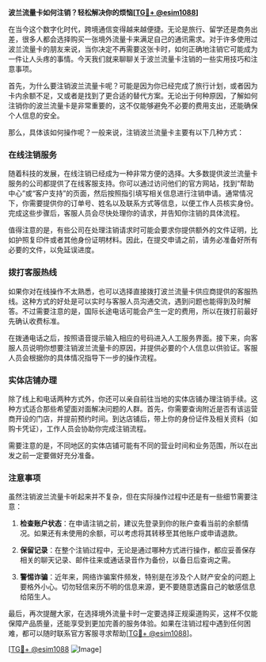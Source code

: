 **波兰流量卡如何注销？轻松解决你的烦恼[[TG💪+ @esim1088](https://t.me/s/esim1088)]**

在当今这个数字化时代，跨境通信变得越来越便捷。无论是旅行、留学还是商务出差，很多人都会选择购买一张境外流量卡来满足自己的通讯需求。对于许多使用过波兰流量卡的朋友来说，当你决定不再需要这张卡时，如何正确地注销它可能成为一件让人头疼的事情。今天我们就来聊聊关于波兰流量卡注销的一些实用技巧和注意事项。

首先，为什么要注销波兰流量卡呢？可能是因为你已经完成了旅行计划，或者因为卡内余额不足，又或者是找到了更合适的替代方案。无论出于何种原因，了解如何注销你的波兰流量卡是非常重要的，这不仅能够避免不必要的费用支出，还能确保个人信息的安全。

那么，具体该如何操作呢？一般来说，注销波兰流量卡主要有以下几种方式：

### 在线注销服务

随着科技的发展，在线注销已经成为一种非常方便的选择。大多数提供波兰流量卡服务的公司都提供了在线客服支持。你可以通过访问他们的官方网站，找到“帮助中心”或“客户支持”的页面，然后按照指引填写相关信息进行注销申请。通常情况下，你需要提供你的订单号、姓名以及联系方式等信息，以便工作人员核实身份。完成这些步骤后，客服人员会尽快处理你的请求，并告知你注销的具体流程。

值得注意的是，有些公司在处理注销请求时可能会要求你提供额外的文件证明，比如护照复印件或者其他身份证明材料。因此，在提交申请之前，请务必准备好所有必要的文件，以免延误进度。

### 拨打客服热线

如果你对在线操作不太熟悉，也可以选择直接拨打波兰流量卡供应商提供的客服热线。这种方式的好处是可以实时与客服人员沟通交流，遇到问题也能得到及时解答。不过需要注意的是，国际长途电话可能会产生一定的费用，所以在拨打前最好先确认收费标准。

在拨通电话之后，按照语音提示输入相应的号码进入人工服务界面。接下来，向客服人员说明你想要注销波兰流量卡的原因，并提供必要的个人信息以供验证。客服人员会根据你的具体情况指导下一步的操作流程。

### 实体店铺办理

除了线上和电话两种方式外，你还可以亲自前往当地的实体店铺办理注销手续。这种方式适合那些希望面对面解决问题的人群。首先，你需要查询附近是否有该运营商开设的门店，并提前预约时间。到达店铺后，带上你的身份证件及相关资料（如购卡凭证），工作人员会协助你完成注销流程。

需要注意的是，不同地区的实体店铺可能有不同的营业时间和业务范围，所以在出发之前一定要做好充分准备。

### 注意事项

虽然注销波兰流量卡听起来并不复杂，但在实际操作过程中还是有一些细节需要注意：

1. **检查账户状态**：在申请注销之前，建议先登录到你的账户查看当前的余额情况。如果还有未使用的余额，可以考虑将其转移至其他账户或申请退款。
   
2. **保留记录**：在整个注销过程中，无论是通过哪种方式进行操作，都应妥善保存相关的聊天记录、邮件往来或通话录音作为备份，以备日后查询之需。

3. **警惕诈骗**：近年来，网络诈骗案件频发，特别是在涉及个人财产安全的问题上要格外小心。切勿轻信来历不明的信息来源，更不要随意透露自己的敏感信息给陌生人。

最后，再次提醒大家，在选择境外流量卡时一定要选择正规渠道购买，这样不仅能保障产品质量，还能享受到更加完善的服务体验。如果在注销过程中遇到任何困难，都可以随时联系官方客服寻求帮助[[TG💪+ @esim1088](https://t.me/s/esim1088)]。

[[TG💪+ @esim1088](https://t.me/s/esim1088) ![Image](https://i.postimg.cc/4NQfJmqS/Snipaste-2025-05-13-00-14-12.png)]